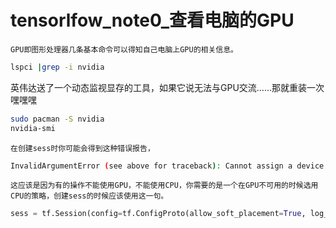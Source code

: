 # tensorlfow_note0_查看电脑的GPU

	

	GPU即图形处理器几条基本命令可以得知自己电脑上GPU的相关信息。

```bash
lspci |grep -i nvidia
```

​	英伟达送了一个动态监视显存的工具，如果它说无法与GPU交流……那就重装一次嘿嘿嘿

```bash
sudo pacman -S nvidia
nvidia-smi
```

	

	在创建sess时你可能会得到这种错误报告，

```bash
InvalidArgumentError (see above for traceback): Cannot assign a device for operation ‘InceptionV3/Predictions/Softmax’: Could not satisfy explicit device specification ‘/device:GPU:0’ because no supported kernel for GPU devices is available. 
```

	这应该是因为有的操作不能使用GPU，不能使用CPU，你需要的是一个在GPU不可用的时候选用CPU的策略，创建sess的时候应该使用这一句。

```python
sess = tf.Session(config=tf.ConfigProto(allow_soft_placement=True, log_device_placement=True))
```

